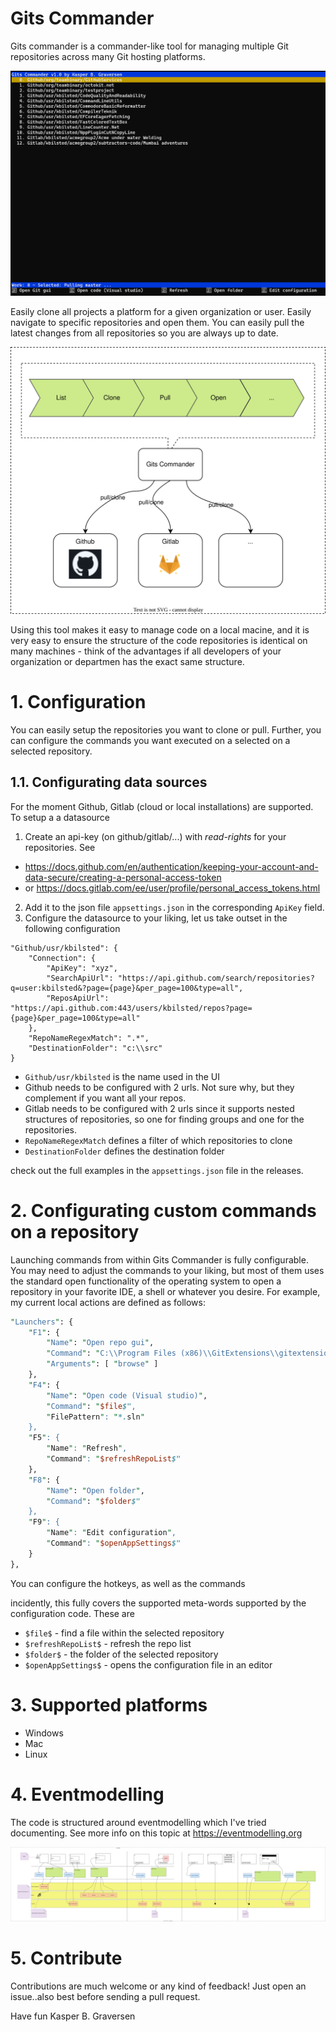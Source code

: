 # Gits Commander

Gits commander is a commander-like tool for managing multiple Git repositories across many Git hosting platforms. 

![Gui](documentation/gui.png)

Easily clone all projects a platform for a given organization or user. Easily navigate to specific repositories and open them. 
You can easily pull the latest changes from all repositories so you are always up to date.

![documentation/overview.drawio.svg](documentation/overview.drawio.svg)

Using this tool makes it easy to manage code on a local macine, and it is very easy to ensure the structure of the code repositories is identical on many machines - think of the advantages if all developers of your organization or departmen has the exact same structure.



# 1. Configuration
You can easily setup the repositories you want to clone or pull. Further, you can configure the commands you want executed on a selected on a selected repository.


## 1.1. Configurating data sources
For the moment Github, Gitlab (cloud or local installations) are supported. To setup a a datasource

1. Create an api-key (on github/gitlab/...) with *read-rights* for your repositories. See
  *  https://docs.github.com/en/authentication/keeping-your-account-and-data-secure/creating-a-personal-access-token 
  * or https://docs.gitlab.com/ee/user/profile/personal_access_tokens.html
2. Add it to the json file `appsettings.json` in the corresponding `ApiKey` field.
3. Configure the datasource to your liking, let us take outset in the following configuration
```
"Github/usr/kbilsted": {
    "Connection": {
        "ApiKey": "xyz",
        "SearchApiUrl": "https://api.github.com/search/repositories?q=user:kbilsted&?page={page}&per_page=100&type=all",
        "ReposApiUrl": "https://api.github.com:443/users/kbilsted/repos?page={page}&per_page=100&type=all"
    },
    "RepoNameRegexMatch": ".*",
    "DestinationFolder": "c:\\src"
}
```

* `Github/usr/kbilsted` is the name used in the UI
* Github needs to be configured with 2 urls. Not sure why, but they complement if you want all your repos.
* Gitlab needs to be configured with 2 urls since it supports nested structures of repositories, so one for finding groups and one for the repositories.
* `RepoNameRegexMatch` defines a filter of which repositories to clone
* `DestinationFolder` defines the destination folder

check out the full examples in the `appsettings.json` file in the releases.


# 2. Configurating custom commands on a repository

Launching commands from within Gits Commander is fully configurable. You may need to adjust the commands to your liking, but most of them uses the standard open functionality of the operating system to open a repository in your favorite IDE, a shell or whatever you desire. For example, my current local actions are defined as follows:

```perl
"Launchers": {
	"F1": {
		"Name": "Open repo gui",
		"Command": "C:\\Program Files (x86)\\GitExtensions\\gitextensions.exe",
		"Arguments": [ "browse" ]
	},
	"F4": {
		"Name": "Open code (Visual studio)",
		"Command": "$file$",
		"FilePattern": "*.sln"
	},
	"F5": {
		"Name": "Refresh",
		"Command": "$refreshRepoList$"
	},
	"F8": {
		"Name": "Open folder",
		"Command": "$folder$"
	},
	"F9": {
		"Name": "Edit configuration",
		"Command": "$openAppSettings$"
	}
},
```

You can configure the hotkeys, as well as the commands

incidently, this fully covers the supported meta-words supported by the configuration code. These are

* `$file$` - find a file within the selected repository
* `$refreshRepoList$` - refresh the repo list
* `$folder$` - the folder of the selected repository
* `$openAppSettings$` - opens the configuration file in an editor





# 3. Supported platforms

* Windows
* Mac
* Linux






# 4. Eventmodelling

The code is structured around eventmodelling which I've tried documenting. See more info on this topic at https://eventmodelling.org

![documentation/eventmodelling.drawio.svg](documentation/eventmodelling.drawio.svg)



# 5. Contribute
Contributions are much welcome or any kind of feedback! Just open an issue..also best before sending a pull request.

Have fun
 Kasper B. Graversen